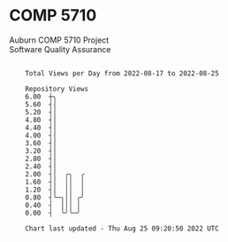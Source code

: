 # COMP 5710
Auburn COMP 5710 Project  
Software Quality Assurance

```

    Total Views per Day from 2022-08-17 to 2022-08-25

    Repository Views
    6.00  ┼╮
    5.60  ┤│
    5.20  ┤│
    4.80  ┤│
    4.40  ┤│
    4.00  ┤│
    3.60  ┤│
    3.20  ┤│
    2.80  ┤│
    2.40  ┤│
    2.00  ┤│  ╭╮  ╭
    1.60  ┤│  ││  │
    1.20  ┤│  ││  │
    0.80  ┤╰─╮││ ╭╯
    0.40  ┤  │││ │
    0.00  ┤  ╰╯╰─╯

    Chart last updated - Thu Aug 25 09:20:50 2022 UTC
    
```
